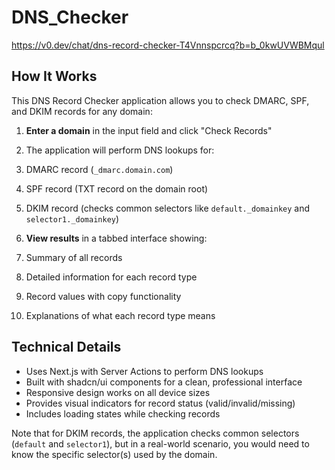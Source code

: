# DNS_Checker

https://v0.dev/chat/dns-record-checker-T4Vnnspcrcq?b=b_0kwUVWBMqul

## How It Works

This DNS Record Checker application allows you to check DMARC, SPF, and DKIM records for any domain:

1. **Enter a domain** in the input field and click "Check Records"
2. The application will perform DNS lookups for:

1. DMARC record (`_dmarc.domain.com`)
2. SPF record (TXT record on the domain root)
3. DKIM record (checks common selectors like `default._domainkey` and `selector1._domainkey`)



3. **View results** in a tabbed interface showing:

1. Summary of all records
2. Detailed information for each record type
3. Record values with copy functionality
4. Explanations of what each record type means





## Technical Details

- Uses Next.js with Server Actions to perform DNS lookups
- Built with shadcn/ui components for a clean, professional interface
- Responsive design works on all device sizes
- Provides visual indicators for record status (valid/invalid/missing)
- Includes loading states while checking records


Note that for DKIM records, the application checks common selectors (`default` and `selector1`), but in a real-world scenario, you would need to know the specific selector(s) used by the domain.
